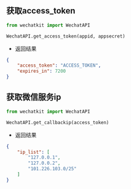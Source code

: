 ## 获取access_token

```python
from wechatkit import WechatAPI

WechatAPI.get_access_token(appid, appsecret)
```

- 返回结果

```json
{
    "access_token": "ACCESS_TOKEN",
    "expires_in": 7200
}
```

## 获取微信服务ip

```python
from wechatkit import WechatAPI

WechatAPI.get_callbackip(access_token)
```

- 返回结果

```json
{
    "ip_list": [
        "127.0.0.1",
        "127.0.0.2",
        "101.226.103.0/25"
    ]
}
```